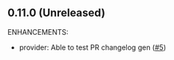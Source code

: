 ## 0.11.0 (Unreleased)

ENHANCEMENTS:
* provider: Able to test PR changelog gen ([#5](https://github.com/anGie44/terraform-provider-awscc/issues/5))